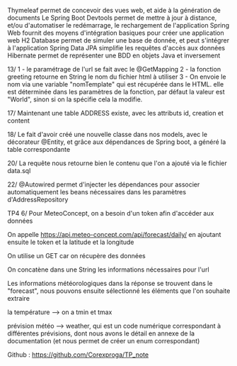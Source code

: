 Thymeleaf permet de concevoir des vues web, et aide à la génération de documents
Le Spring Boot Devtools permet de mettre à jour à distance, et/ou d'automatiser le redémarrage, le rechargement de l'application
Spring Web fournit des moyens d'intégration basiques pour créer une application web
H2 Database permet de simuler une base de donnée, et peut s'intégrer à l'application
Spring Data JPA simplifie les requêtes d'accès aux données
Hibernate permet de représenter une BDD en objets Java et inversement

13/
1 - le paramétrage de l'url se fait avec le @GetMapping
2 - la fonction greeting retourne en String le nom du fichier html à utiliser
3 - On envoie le nom via une variable "nomTemplate" qui est récupérée dans le HTML. elle est déterminée dans les paramètres de la fonction, par défaut la valeur est "World", sinon si on la spécifie cela la modifie.

17/
Maintenant une table ADDRESS existe, avec les attributs id, creation et content

18/
Le fait d'avoir créé une nouvelle classe dans nos models, avec le décorateur @Entity, et grâce aux dépendances de Spring boot, a généré la table correspondante

20/
La requête nous retourne bien le contenu que l'on a ajouté via le fichier data.sql

22/
@Autowired permet d'injecter les dépendances pour associer automatiquement les beans nécessaires dans les paramètres d'AddressRepository

TP4
6/
Pour MeteoConcept, on a besoin d'un token afin d'accéder aux données

On appelle https://api.meteo-concept.com/api/forecast/daily/ en ajoutant ensuite le token et la latitude et la longitude

On utilise un GET car on récupère des données

On concatène dans une String les informations nécessaires pour l'url

Les informations météorologiques dans la réponse se trouvent dans le "forecast", nous pouvons ensuite sélectionné les éléments que l'on souhaite extraire

la température --> on a tmin et tmax

prévision météo --> weather, qui est un code numérique correspondant à différentes prévisions, dont nous avons le détail en annexe de la documentation (et nous permet de créer un enum correspondant)

Github : https://github.com/Corexproga/TP_note